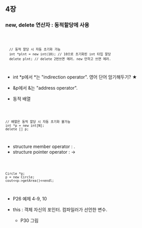## 4장

### new, delete 연산자 : 동적할당에 사용

<code>

      // 동적 할당 시 자동 초기화 가능
      int *plnt = new int(10); // 10으로 초기화된 int 타입 할당
      delete plnt; // delete 2번쓰면 에러. new 안하고 쓰면 에러.
</code>

* int *p에서 *는 "indirection operator". 영어 단어 암기해두기? ★
* &p에서 &는 "address operator".

* 동적 배열
<code>

    // 배열은 동적 할당 시 자동 초기화 불가능
    int *p = new int[N];
    delete [] p;
</code>

* structure member operator : .
* structure pointer operator : ->
<code>

    Circle *p;
    p = new Circle;
    cout<<p->getArea()<<endl;
</code>

* P26 예제 4-9, 10

* this : 객체 자신의 포인터. 컴파일러가 선언한 변수.
  + P30 그림 
